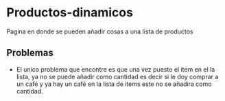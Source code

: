 # Productos-dinamicos
Pagina en donde se pueden añadir cosas a una lista de productos
## Problemas
- El unico problema que encontre es que una vez puesto el item en el la lista, ya no se puede añadir como cantidad es decir si le doy comprar a un café y ya hay un café en la lista de items este no se añadira como cantidad.
